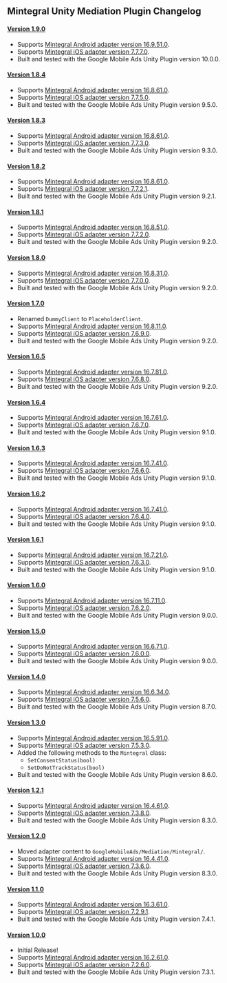 ## Mintegral Unity Mediation Plugin Changelog

#### [Version 1.9.0](https://dl.google.com/googleadmobadssdk/mediation/unity/mintegral/MintegralUnityAdapter-1.9.0.zip)
- Supports [Mintegral Android adapter version 16.9.51.0](https://github.com/googleads/googleads-mobile-android-mediation/blob/main/ThirdPartyAdapters/mintegral/CHANGELOG.md#version-169510).
- Supports [Mintegral iOS adapter version 7.7.7.0](https://github.com/googleads/googleads-mobile-ios-mediation/blob/main/adapters/Mintegral/CHANGELOG.md#version-7770).
- Built and tested with the Google Mobile Ads Unity Plugin version 10.0.0.

#### [Version 1.8.4](https://dl.google.com/googleadmobadssdk/mediation/unity/mintegral/MintegralUnityAdapter-1.8.4.zip)
- Supports [Mintegral Android adapter version 16.8.61.0](https://github.com/googleads/googleads-mobile-android-mediation/blob/main/ThirdPartyAdapters/mintegral/CHANGELOG.md#version-168610).
- Supports [Mintegral iOS adapter version 7.7.5.0](https://github.com/googleads/googleads-mobile-ios-mediation/blob/main/adapters/Mintegral/CHANGELOG.md#version-7750).
- Built and tested with the Google Mobile Ads Unity Plugin version 9.5.0.

#### [Version 1.8.3](https://dl.google.com/googleadmobadssdk/mediation/unity/mintegral/MintegralUnityAdapter-1.8.3.zip)
- Supports [Mintegral Android adapter version 16.8.61.0](https://github.com/googleads/googleads-mobile-android-mediation/blob/main/ThirdPartyAdapters/mintegral/CHANGELOG.md#version-168610).
- Supports [Mintegral iOS adapter version 7.7.3.0](https://github.com/googleads/googleads-mobile-ios-mediation/blob/main/adapters/Mintegral/CHANGELOG.md#version-7730).
- Built and tested with the Google Mobile Ads Unity Plugin version 9.3.0.

#### [Version 1.8.2](https://dl.google.com/googleadmobadssdk/mediation/unity/mintegral/MintegralUnityAdapter-1.8.2.zip)
- Supports [Mintegral Android adapter version 16.8.61.0](https://github.com/googleads/googleads-mobile-android-mediation/blob/main/ThirdPartyAdapters/mintegral/CHANGELOG.md#version-168610).
- Supports [Mintegral iOS adapter version 7.7.2.1](https://github.com/googleads/googleads-mobile-ios-mediation/blob/main/adapters/Mintegral/CHANGELOG.md#version-7721).
- Built and tested with the Google Mobile Ads Unity Plugin version 9.2.1.

#### [Version 1.8.1](https://dl.google.com/googleadmobadssdk/mediation/unity/mintegral/MintegralUnityAdapter-1.8.1.zip)
- Supports [Mintegral Android adapter version 16.8.51.0](https://github.com/googleads/googleads-mobile-android-mediation/blob/main/ThirdPartyAdapters/mintegral/CHANGELOG.md#version-168510).
- Supports [Mintegral iOS adapter version 7.7.2.0](https://github.com/googleads/googleads-mobile-ios-mediation/blob/main/adapters/Mintegral/CHANGELOG.md#version-7720).
- Built and tested with the Google Mobile Ads Unity Plugin version 9.2.0.

#### [Version 1.8.0](https://dl.google.com/googleadmobadssdk/mediation/unity/mintegral/MintegralUnityAdapter-1.8.0.zip)
- Supports [Mintegral Android adapter version 16.8.31.0](https://github.com/googleads/googleads-mobile-android-mediation/blob/main/ThirdPartyAdapters/mintegral/CHANGELOG.md#version-168310).
- Supports [Mintegral iOS adapter version 7.7.0.0](https://github.com/googleads/googleads-mobile-ios-mediation/blob/main/adapters/Mintegral/CHANGELOG.md#version-7700).
- Built and tested with the Google Mobile Ads Unity Plugin version 9.2.0.

#### [Version 1.7.0](https://dl.google.com/googleadmobadssdk/mediation/unity/mintegral/MintegralUnityAdapter-1.7.0.zip)
- Renamed `DummyClient` to `PlaceholderClient`.
- Supports [Mintegral Android adapter version 16.8.11.0](https://github.com/googleads/googleads-mobile-android-mediation/blob/main/ThirdPartyAdapters/mintegral/CHANGELOG.md#version-168110).
- Supports [Mintegral iOS adapter version 7.6.9.0](https://github.com/googleads/googleads-mobile-ios-mediation/blob/main/adapters/Mintegral/CHANGELOG.md#version-7690).
- Built and tested with the Google Mobile Ads Unity Plugin version 9.2.0.

#### [Version 1.6.5](https://dl.google.com/googleadmobadssdk/mediation/unity/mintegral/MintegralUnityAdapter-1.6.5.zip)
- Supports [Mintegral Android adapter version 16.7.81.0](https://github.com/googleads/googleads-mobile-android-mediation/blob/main/ThirdPartyAdapters/mintegral/CHANGELOG.md#version-167810).
- Supports [Mintegral iOS adapter version 7.6.8.0](https://github.com/googleads/googleads-mobile-ios-mediation/blob/main/adapters/Mintegral/CHANGELOG.md#version-7680).
- Built and tested with the Google Mobile Ads Unity Plugin version 9.2.0.

#### [Version 1.6.4](https://dl.google.com/googleadmobadssdk/mediation/unity/mintegral/MintegralUnityAdapter-1.6.4.zip)
- Supports [Mintegral Android adapter version 16.7.61.0](https://github.com/googleads/googleads-mobile-android-mediation/blob/main/ThirdPartyAdapters/mintegral/CHANGELOG.md#version-167610).
- Supports [Mintegral iOS adapter version 7.6.7.0](https://github.com/googleads/googleads-mobile-ios-mediation/blob/main/adapters/Mintegral/CHANGELOG.md#version-7670).
- Built and tested with the Google Mobile Ads Unity Plugin version 9.1.0.

#### [Version 1.6.3](https://dl.google.com/googleadmobadssdk/mediation/unity/mintegral/MintegralUnityAdapter-1.6.3.zip)
- Supports [Mintegral Android adapter version 16.7.41.0](https://github.com/googleads/googleads-mobile-android-mediation/blob/main/ThirdPartyAdapters/mintegral/CHANGELOG.md#version-167410).
- Supports [Mintegral iOS adapter version 7.6.6.0](https://github.com/googleads/googleads-mobile-ios-mediation/blob/main/adapters/Mintegral/CHANGELOG.md#version-7660).
- Built and tested with the Google Mobile Ads Unity Plugin version 9.1.0.

#### [Version 1.6.2](https://dl.google.com/googleadmobadssdk/mediation/unity/mintegral/MintegralUnityAdapter-1.6.2.zip)
- Supports [Mintegral Android adapter version 16.7.41.0](https://github.com/googleads/googleads-mobile-android-mediation/blob/main/ThirdPartyAdapters/mintegral/CHANGELOG.md#version-167410).
- Supports [Mintegral iOS adapter version 7.6.4.0](https://github.com/googleads/googleads-mobile-ios-mediation/blob/main/adapters/Mintegral/CHANGELOG.md#version-7640).
- Built and tested with the Google Mobile Ads Unity Plugin version 9.1.0.

#### [Version 1.6.1](https://dl.google.com/googleadmobadssdk/mediation/unity/mintegral/MintegralUnityAdapter-1.6.1.zip)
- Supports [Mintegral Android adapter version 16.7.21.0](https://github.com/googleads/googleads-mobile-android-mediation/blob/main/ThirdPartyAdapters/mintegral/CHANGELOG.md#version-167210).
- Supports [Mintegral iOS adapter version 7.6.3.0](https://github.com/googleads/googleads-mobile-ios-mediation/blob/main/adapters/Mintegral/CHANGELOG.md#version-7630).
- Built and tested with the Google Mobile Ads Unity Plugin version 9.1.0.

#### [Version 1.6.0](https://dl.google.com/googleadmobadssdk/mediation/unity/mintegral/MintegralUnityAdapter-1.6.0.zip)
- Supports [Mintegral Android adapter version 16.7.11.0](https://github.com/googleads/googleads-mobile-android-mediation/blob/main/ThirdPartyAdapters/mintegral/CHANGELOG.md#version-167110).
- Supports [Mintegral iOS adapter version 7.6.2.0](https://github.com/googleads/googleads-mobile-ios-mediation/blob/main/adapters/Mintegral/CHANGELOG.md#version-7620).
- Built and tested with the Google Mobile Ads Unity Plugin version 9.0.0.

#### [Version 1.5.0](https://dl.google.com/googleadmobadssdk/mediation/unity/mintegral/MintegralUnityAdapter-1.5.0.zip)
- Supports [Mintegral Android adapter version 16.6.71.0](https://github.com/googleads/googleads-mobile-android-mediation/blob/main/ThirdPartyAdapters/mintegral/CHANGELOG.md#version-166710).
- Supports [Mintegral iOS adapter version 7.6.0.0](https://github.com/googleads/googleads-mobile-ios-mediation/blob/main/adapters/Mintegral/CHANGELOG.md#version-7600).
- Built and tested with the Google Mobile Ads Unity Plugin version 9.0.0.

#### [Version 1.4.0](https://dl.google.com/googleadmobadssdk/mediation/unity/mintegral/MintegralUnityAdapter-1.4.0.zip)
- Supports [Mintegral Android adapter version 16.6.34.0](https://github.com/googleads/googleads-mobile-android-mediation/blob/main/ThirdPartyAdapters/mintegral/CHANGELOG.md#version-166340).
- Supports [Mintegral iOS adapter version 7.5.6.0](https://github.com/googleads/googleads-mobile-ios-mediation/blob/main/adapters/Mintegral/CHANGELOG.md#version-7560).
- Built and tested with the Google Mobile Ads Unity Plugin version 8.7.0.

#### [Version 1.3.0](https://dl.google.com/googleadmobadssdk/mediation/unity/mintegral/MintegralUnityAdapter-1.3.0.zip)
- Supports [Mintegral Android adapter version 16.5.91.0](https://github.com/googleads/googleads-mobile-android-mediation/blob/main/ThirdPartyAdapters/mintegral/CHANGELOG.md#version-165910).
- Supports [Mintegral iOS adapter version 7.5.3.0](https://github.com/googleads/googleads-mobile-ios-mediation/blob/main/adapters/Mintegral/CHANGELOG.md#version-7530).
- Added the following methods to the `Mintegral` class:
  * `SetConsentStatus(bool)`
  * `SetDoNotTrackStatus(bool)`
- Built and tested with the Google Mobile Ads Unity Plugin version 8.6.0.

#### [Version 1.2.1](https://dl.google.com/googleadmobadssdk/mediation/unity/mintegral/MintegralUnityAdapter-1.2.1.zip)
- Supports [Mintegral Android adapter version 16.4.61.0](https://github.com/googleads/googleads-mobile-android-mediation/blob/main/ThirdPartyAdapters/mintegral/CHANGELOG.md#version-164610).
- Supports [Mintegral iOS adapter version 7.3.8.0](https://github.com/googleads/googleads-mobile-ios-mediation/blob/main/adapters/Mintegral/CHANGELOG.md#version-7380).
- Built and tested with the Google Mobile Ads Unity Plugin version 8.3.0.

#### [Version 1.2.0](https://dl.google.com/googleadmobadssdk/mediation/unity/mintegral/MintegralUnityAdapter-1.2.0.zip)
- Moved adapter content to `GoogleMobileAds/Mediation/Mintegral/`.
- Supports [Mintegral Android adapter version 16.4.41.0](https://github.com/googleads/googleads-mobile-android-mediation/blob/main/ThirdPartyAdapters/mintegral/CHANGELOG.md#version-164410).
- Supports [Mintegral iOS adapter version 7.3.6.0](https://github.com/googleads/googleads-mobile-ios-mediation/blob/main/adapters/Mintegral/CHANGELOG.md#version-7360).
- Built and tested with the Google Mobile Ads Unity Plugin version 8.3.0.

#### [Version 1.1.0](https://dl.google.com/googleadmobadssdk/mediation/unity/mintegral/MintegralUnityAdapter-1.1.0.zip)
- Supports [Mintegral Android adapter version 16.3.61.0](https://github.com/googleads/googleads-mobile-android-mediation/blob/main/ThirdPartyAdapters/mintegral/CHANGELOG.md#version-163610).
- Supports [Mintegral iOS adapter version 7.2.9.1](https://github.com/googleads/googleads-mobile-ios-mediation/blob/main/adapters/Mintegral/CHANGELOG.md#version-7291).
- Built and tested with the Google Mobile Ads Unity Plugin version 7.4.1.

#### [Version 1.0.0](https://dl.google.com/googleadmobadssdk/mediation/unity/mintegral/MintegralUnityAdapter-1.0.0.zip)
- Initial Release!
- Supports [Mintegral Android adapter version 16.2.61.0](https://github.com/googleads/googleads-mobile-android-mediation/blob/main/ThirdPartyAdapters/mintegral/CHANGELOG.md#version-162610).
- Supports [Mintegral iOS adapter version 7.2.6.0](https://github.com/googleads/googleads-mobile-ios-mediation/blob/main/adapters/Mintegral/CHANGELOG.md#version-7260).
- Built and tested with the Google Mobile Ads Unity Plugin version 7.3.1.
